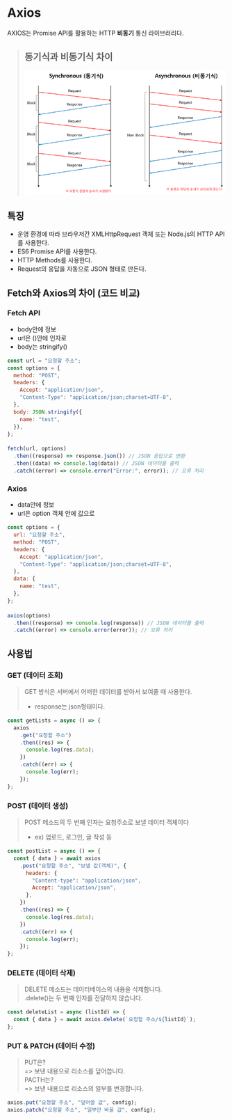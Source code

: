 # Axios

AXIOS는 Promise API를 활용하는 HTTP **비동기** 통신 라이브러리다.

> ## 동기식과 비동기식 차이
>
> <img src="./img/Asynchronous.png" >

## 특징

- 운영 환경에 따라 브라우저간 XMLHttpRequest 객체 또는 Node.js의 HTTP API를 사용한다.
- ES6 Promise API를 사용한다.
- HTTP Methods를 사용한다.
- Request의 응답을 자동으로 JSON 형태로 만든다.

## Fetch와 Axios의 차이 (코드 비교)

### Fetch API

- body안에 정보
- url은 ()안에 인자로
- body는 stringify()

```javascript
const url = "요청할 주소";
const options = {
  method: "POST",
  headers: {
    Accept: "application/json",
    "Content-Type": "application/json;charset=UTF-8",
  },
  body: JSON.stringify({
    name: "test",
  }),
};

fetch(url, options)
  .then((response) => response.json()) // JSON 응답으로 변환
  .then((data) => console.log(data)) // JSON 데이터를 출력
  .catch((error) => console.error("Error:", error)); // 오류 처리
```

### Axios

- data안에 정보
- url은 option 객체 안에 값으로

```javascript
const options = {
  url: "요청할 주소",
  method: "POST",
  headers: {
    Accept: "application/json",
    "Content-Type": "application/json;charset=UTF-8",
  },
  data: {
    name: "test",
  },
};

axios(options)
  .then((response) => console.log(response)) // JSON 데이터를 출력
  .catch((error) => console.error(error)); // 오류 처리
```

## 사용법

### GET (데이터 조회)

> GET 방식은 서버에서 어떠한 데이터를 받아서 보여줄 때 사용한다.
>
> - response는 json형태이다.

```javascript
const getLists = async () => {
  axios
    .get("요청할 주소")
    .then((res) => {
      console.log(res.data);
    })
    .catch((err) => {
      console.log(err);
    });
};
```

### POST (데이터 생성)

> POST 메소드의 두 번째 인자는 요청주소로 보낼 데이터 객체이다
>
> - ex) 업로드, 로그인, 글 작성 등

```javascript
const postList = async () => {
  const { data } = await axios
    .post("요청할 주소", "보낼 값(객체)", {
      headers: {
        "Content-type": "application/json",
        Accept: "application/json",
      },
    })
    .then((res) => {
      console.log(res.data);
    })
    .catch((err) => {
      console.log(err);
    });
};
```

### DELETE (데이터 삭제)

> DELETE 메소드는 데이터베이스의 내용을 삭제합니다.<br>.delete()는 두 번째 인자를 전달하지 않습니다.

```javascript
const deleteList = async (listId) => {
  const { data } = await axios.delete(`요청할 주소/${listId}`);
};
```

### PUT & PATCH (데이터 수정)

> PUT은?<br>
> => 보낸 내용으로 리소스를 덮어씁니다.<br>
> PACTH는?<br>
> => 보낸 내용으로 리소스의 일부를 변경합니다.

```javascript
axios.put("요청할 주소", "덮어쓸 값", config);
axios.patch("요청할 주소", "일부만 바꿀 값", config);
```

